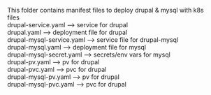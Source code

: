 This folder contains manifest files to deploy drupal & mysql with k8s  <br /> 
files  <br /> 
drupal-service.yaml         --> service for drupal  <br /> 
drupal.yaml                 --> deployment file for drupal  <br /> 
drupal-mysql-service.yaml   --> service file for drupal-mysql <br /> 
drupal-mysql.yaml           --> deployment file for mysql <br /> 
drupal-mysql-secret.yaml    --> secrets/env vars for mysql <br /> 
drupal-pv.yaml              --> pv for drupal <br /> 
drupal-pvc.yaml             --> pvc for drupal <br /> 
drupal-mysql-pv.yaml        --> pv for drupal <br /> 
drupal-mysql-pvc.yaml       --> pvc for drupal  <br /> 
